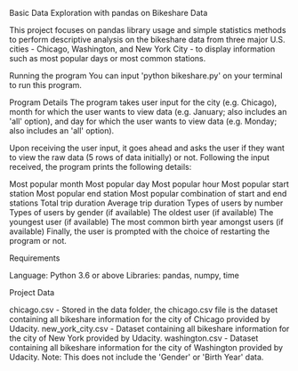 Basic Data Exploration with pandas on Bikeshare Data

This project focuses on pandas library usage and simple statistics methods to perform descriptive analysis on the bikeshare data from three major U.S. cities - Chicago, Washington, and New York City - to display information such as most popular days or most common stations.

Running the program
You can input 'python bikeshare.py' on your terminal to run this program. 

Program Details
The program takes user input for the city (e.g. Chicago), month for which the user wants to view data (e.g. January; also includes an 'all' option), and day for which the user wants to view data (e.g. Monday; also includes an 'all' option).

Upon receiving the user input, it goes ahead and asks the user if they want to view the raw data (5 rows of data initially) or not. Following the input received, the program prints the following details:

Most popular month
Most popular day
Most popular hour
Most popular start station
Most popular end station
Most popular combination of start and end stations
Total trip duration
Average trip duration
Types of users by number
Types of users by gender (if available)
The oldest user (if available)
The youngest user (if available)
The most common birth year amongst users (if available)
Finally, the user is prompted with the choice of restarting the program or not.

Requirements

Language: Python 3.6 or above
Libraries: pandas, numpy, time

Project Data

chicago.csv - Stored in the data folder, the chicago.csv file is the dataset containing all bikeshare information for the city of Chicago provided by Udacity.
new_york_city.csv - Dataset containing all bikeshare information for the city of New York provided by Udacity.
washington.csv - Dataset containing all bikeshare information for the city of Washington provided by Udacity. Note: This does not include the 'Gender' or 'Birth Year' data.
